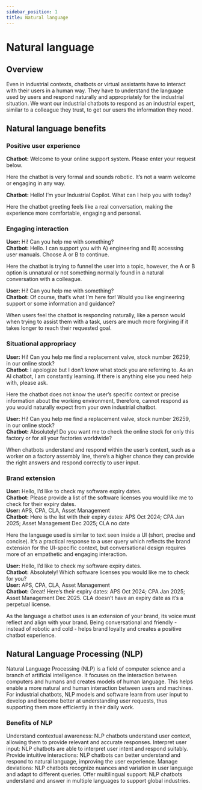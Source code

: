 ```yaml
---
sidebar_position: 1
title: Natural language
---
```

# Natural language 

## Overview 
Even in industrial contexts, chatbots or virtual assistants have to interact with their users in a human way. They have to understand the language used by users and respond naturally and appropriately for the industrial situation. We want our industrial chatbots to respond as an industrial expert, similar to a colleague they trust, to get our users the information they need. 

## Natural language benefits

### Positive user experience 

**Chatbot:** Welcome to your online support system. Please enter your request below.

Here the chatbot is very formal and sounds robotic. It’s not a warm welcome or engaging in any way. 

**Chatbot:** Hello! I’m your Industrial Copilot. What can I help you with today? 

Here the chatbot greeting feels like a real conversation, making the experience more comfortable, engaging and personal.

### Engaging interaction

**User:** Hi! Can you help me with something?  
**Chatbot:** Hello. I can support you with A) engineering and B) accessing user manuals. Choose A or B to continue. 

Here the chatbot is trying to funnel the user into a topic, however, the A or B option is unnatural or not something normally found in a natural conversation with a colleague.   

**User:** Hi! Can you help me with something?  
**Chatbot:** Of course, that’s what I’m here for! Would you like engineering support or some information and guidance? 

When users feel the chatbot is responding naturally, like a person would when trying to assist them with a task, users are much more forgiving if it takes longer to reach their requested goal. 

### Situational appropriacy

**User:** Hi! Can you help me find a replacement valve, stock number 26259, in our online stock?   
**Chatbot:** I apologize but I don’t know what stock you are referring to. As an AI chatbot, I am constantly learning. If there is anything else you need help with, please ask. 

Here the chatbot does not know the user’s specific context or precise information about the working environment, therefore, cannot respond as you would naturally expect from your own industrial chatbot. 

**User:** Hi! Can you help me find a replacement valve, stock number 26259, in our online stock?   
**Chatbot:** Absolutely! Do you want me to check the online stock for only this factory or for all your factories worldwide? 

When chatbots understand and respond within the user’s context, such as a worker on a factory assembly line, there’s a higher chance they can provide the right answers and respond correctly to user input.  

### Brand extension

**User:** Hello, I’d like to check my software expiry dates.  
**Chatbot:** Please provide a list of the software licenses you would like me to check for their expiry dates.  
**User:** APS, CPA, CLA, Asset Management  
**Chatbot:** Here is the list with their expiry dates: APS Oct 2024; CPA Jan 2025; Asset Management Dec 2025; CLA no date

Here the language used is similar to text seen inside a UI (short, precise and concise). It’s a practical response to a user query which reflects the brand extension for the UI-specific context, but conversational design requires more of an empathetic and engaging interaction. 

**User:** Hello, I’d like to check my software expiry dates.  
**Chatbot:** Absolutely! Which software licenses you would like me to check for you?   
**User:** APS, CPA, CLA, Asset Management  
**Chatbot:** Great! Here’s their expiry dates: APS Oct 2024; CPA Jan 2025; Asset Management Dec 2025. CLA doesn’t have an expiry date as it’s a perpetual license. 

As the language a chatbot uses is an extension of your brand, its voice must reflect and align with your brand. Being conversational and friendly - instead of robotic and cold - helps brand loyalty and creates a positive chatbot experience.  

## Natural Language Processing (NLP)
Natural Language Processing (NLP) is a field of computer science and a branch of artificial intelligence. It focuses on the interaction between computers and humans and creates models of human language. This helps enable a more natural and human interaction between users and machines. For industrial chatbots, NLP models and software learn from user input to develop and become better at understanding user requests, thus supporting them more efficiently in their daily work.  

### Benefits of NLP
Understand contextual awareness: NLP chatbots understand user context, allowing them to provide relevant and accurate responses.
Interpret user input: NLP chatbots are able to interpret user intent and respond suitably.
Provide intuitive interactions: NLP chatbots can better understand and respond to natural language, improving the user experience.
Manage deviations: NLP chatbots recognize nuances and variation in user language and adapt to different queries.
Offer multilingual support: NLP chatbots understand and answer in multiple languages to support global industries.
